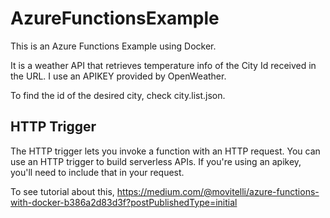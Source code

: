 # AzureFunctionsExample

This is an Azure Functions Example using Docker. 

It is a weather API that retrieves temperature info of the City Id received in the URL. I use an APIKEY provided by OpenWeather.

To find the id of the desired city, check city.list.json.

## HTTP Trigger

The HTTP trigger lets you invoke a function with an HTTP request. 
You can use an HTTP trigger to build serverless APIs.
If you're using an apikey, you'll need to include that in your request.

To see tutorial about this, https://medium.com/@movitelli/azure-functions-with-docker-b386a2d83d3f?postPublishedType=initial
